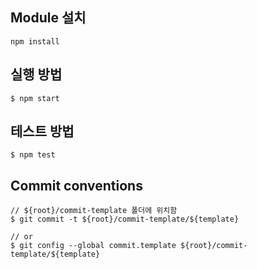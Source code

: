 ## Module 설치
```shell
npm install
```

## 실행 방법
```shell
$ npm start
```

## 테스트 방법
```shell
$ npm test
```
## Commit conventions
```shell
// ${root}/commit-template 폴더에 위치함
$ git commit -t ${root}/commit-template/${template}

// or
$ git config --global commit.template ${root}/commit-template/${template}
```
